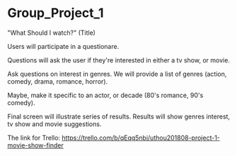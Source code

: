# Group_Project_1

"What Should I watch?" (Title)

Users will participate in a questionare.

Questions will ask the user if they're interested in either a tv show, or movie.

Ask questions on interest in genres. We will provide a list of genres (action, comedy, drama, romance, horror).

Maybe, make it specific to an actor, or decade (80's romance, 90's comedy).

Final screen will illustrate series of results. Results will show genres interest, tv show and movie suggestions.

The link for Trello:
https://trello.com/b/qEqq5nbi/uthou201808-project-1-movie-show-finder